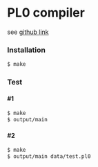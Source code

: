 # PL0 compiler
see [github link](https://github.com/momo2941998/PL0)

### Installation

```sh
$ make
```

### Test


#### #1
```sh
$ make
$ output/main 
```

#### #2
```sh
$ make
$ output/main data/test.pl0
```
